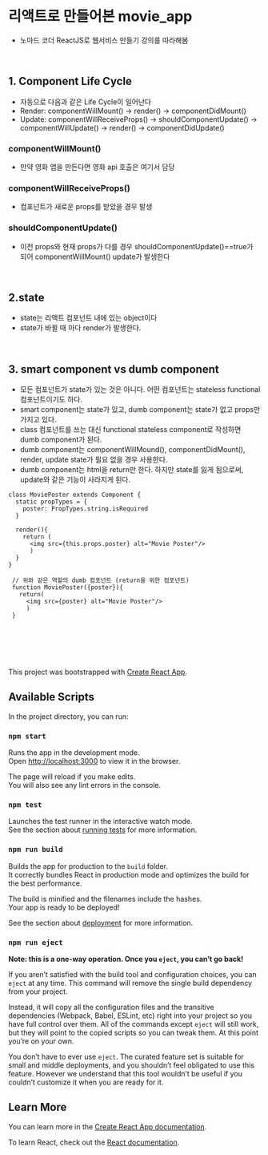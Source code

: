 # 리액트로 만들어본 movie_app
- 노마드 코더 ReactJS로 웹서비스 만들기 강의를 따라해봄

<br>

## 1. Component Life Cycle
- 자동으로 다음과 같은 Life Cycle이 일어난다
- Render: componentWillMount() -> render() -> componentDidMount()
- Update: componentWillReceiveProps() -> shouldComponentUpdate() -> componentWillUpdate() -> render() -> componentDidUpdate()

### componentWillMount()
- 만약 영화 앱을 만든다면 영화 api 호출은 여기서 담당

### componentWillReceiveProps()
- 컴포넌트가 새로운 props를 받았을 경우 발생

### shouldComponentUpdate()
- 이전 props와 현재 props가 다를 경우 shouldComponentUpdate()==true가 되어 componentWillMount() update가 발생한다

<br>

## 2.state
- state는 리액트 컴포넌트 내에 있는 object이다
- state가 바뀔 때 마다 render가 발생한다.

<br>

## 3. smart component vs dumb component
- 모든 컴포넌트가 state가 있는 것은 아니다. 어떤 컴포넌트는 stateless functional 컴포넌트이기도 하다.
- smart component는 state가 있고, dumb component는 state가 없고 props만 가지고 있다.
- class 컴포넌트를 쓰는 대신 functional stateless component로 작성하면 dumb component가 된다.
- dumb component는 componentWillMound(), componentDidMount(), render, update state가 필요 없을 경우 사용한다.
- dumb component는 html을 return만 한다. 하지만 state를 잃게 됨으로써, update와 같은 기능이 사라지게 된다.


```
class MoviePoster extends Component {
  static propTypes = {
    poster: PropTypes.string.isRequired
  }

  render(){
    return (
      <img src={this.props.poster} alt="Movie Poster"/>
      )
  }
}

 // 위와 같은 역할의 dumb 컴포넌트 (return을 위한 컴포넌트)
 function MoviePoster({poster}){
   return(
     <img src={poster} alt="Movie Poster"/>
     )
 }
```

<br><br>
---

This project was bootstrapped with [Create React App](https://github.com/facebook/create-react-app).

## Available Scripts
In the project directory, you can run:

### `npm start`

Runs the app in the development mode.<br>
Open [http://localhost:3000](http://localhost:3000) to view it in the browser.

The page will reload if you make edits.<br>
You will also see any lint errors in the console.

### `npm test`

Launches the test runner in the interactive watch mode.<br>
See the section about [running tests](https://facebook.github.io/create-react-app/docs/running-tests) for more information.

### `npm run build`

Builds the app for production to the `build` folder.<br>
It correctly bundles React in production mode and optimizes the build for the best performance.

The build is minified and the filenames include the hashes.<br>
Your app is ready to be deployed!

See the section about [deployment](https://facebook.github.io/create-react-app/docs/deployment) for more information.

### `npm run eject`

**Note: this is a one-way operation. Once you `eject`, you can’t go back!**

If you aren’t satisfied with the build tool and configuration choices, you can `eject` at any time. This command will remove the single build dependency from your project.

Instead, it will copy all the configuration files and the transitive dependencies (Webpack, Babel, ESLint, etc) right into your project so you have full control over them. All of the commands except `eject` will still work, but they will point to the copied scripts so you can tweak them. At this point you’re on your own.

You don’t have to ever use `eject`. The curated feature set is suitable for small and middle deployments, and you shouldn’t feel obligated to use this feature. However we understand that this tool wouldn’t be useful if you couldn’t customize it when you are ready for it.

## Learn More

You can learn more in the [Create React App documentation](https://facebook.github.io/create-react-app/docs/getting-started).

To learn React, check out the [React documentation](https://reactjs.org/).
